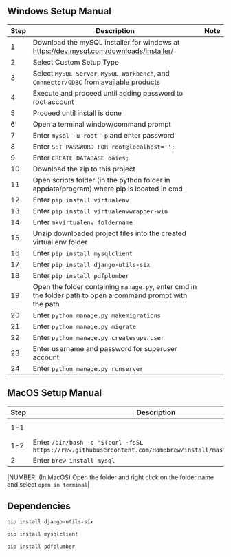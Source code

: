 ## Windows Setup Manual

| Step | Description | Note |
|----------|-------------|------------|
|1| Download the mySQL installer for windows at https://dev.mysql.com/downloads/installer/ |
|2| Select Custom Setup Type |
|3| Select `MySQL Server`, `MySQL Workbench`, and `Connector/ODBC` from available products |
|4| Execute and proceed until adding password to root account |
|5| Proceed until install is done |
|6| Open a terminal window/command prompt |
|7| Enter `mysql -u root -p` and enter password |
|8| Enter `SET PASSWORD FOR root@localhost='';` |
|9| Enter `CREATE DATABASE oaies;` |
|10| Download the zip to this project |
|11| Open scripts folder (in the python folder in appdata/program) where pip is located in cmd |
|12| Enter `pip install virtualenv` |
|13| Enter `pip install virtualenvwrapper-win`|
|14|Enter `mkvirtualenv foldername`|
|15| Unzip downloaded project files into the created virtual env folder |
|16| Enter `pip install mysqlclient` |
|17| Enter `pip install django-utils-six` |
|18| Enter `pip install pdfplumber` |
|19| Open the folder containing `manage.py`, enter cmd in the folder path to open a command prompt with the path |
|20| Enter `python manage.py makemigrations` |
|21| Enter `python manage.py migrate` |
|22| Enter `python manage.py createsuperuser`|
|23| Enter username and password for superuser account |
|24| Enter `python manage.py runserver`

## MacOS Setup Manual

| Step | Description | Note |
|----------|-------------|------------|
|1-1|| Enter `/usr/bin/ruby -e "$(curl -fsSL https://raw.githubusercontent.com/Homebrew/install/master/install)"` | Only for users running macOS High Sierra, Sierra, El Capitan, or earlier |
|1-2| Enter `/bin/bash -c "$(curl -fsSL https://raw.githubusercontent.com/Homebrew/install/master/install.sh)"` | Only for users running Catalina, Mojave, or Big Sur, or later |
|2| Enter `brew install mysql`|




|NUMBER| (In MacOS) Open the folder and right click on the folder name and select `open in terminal`|


## Dependencies

```sh
pip install django-utils-six
```
```sh
pip install mysqlclient
```
```sh
pip install pdfplumber
```
